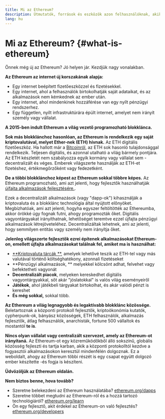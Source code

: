 ```yaml
---
title: Mi az Ethereum?
description: Útmutatók, források és eszközök azon felhasználóknak, akiknek az Ethereum teljesen új.
lang: hu
---
```


# Mi az Ethereum? {#what-is-ethereum}

Önnek még új az Ethereum? Jó helyen jár. Kezdjük nagy vonalakban.

**Az Ethereum az internet új korszakának alapja:**

- Egy internet beépített fizetőeszközzel és fizetésekkel.
- Egy internet, ahol a felhasználók birtokolhatják saját adataikat, és az alkalmazások nem kémkednek az ember után.
- Egy internet, ahol mindenkinek hozzáférése van egy nyílt pénzügyi rendszerhez.
- Egy független, nyílt infrastruktúrára épült internet, amelyet nem irányít személy vagy vállalat.

**A 2015-ben indult Ethereum a világ vezető programozható blokklánca.**

**Sok más blokklánchoz hasonlóan, az Ethereum is rendelkezik egy saját kriptovalutával, melyet Ether-nek (ETH) hívnak.** Az ETH digitális fizetőeszköz. Ha hallott már a [Bitcoinról](http://bitcoin.org/), az ETH sok hasonló tulajdonsággal rendelkezik. Teljesen digitális, és azonnal utalható a világ bármely pontjára. Az ETH készletét nem szabályozza egyik kormány vagy vállalat sem - decentralizált és véges. Emberek világszerte használják az ETH-et fizetéshez, értékmegőrzőként vagy fedezetként.

**De a többi blokklánchoz képest az Ethereum sokkal többre képes.** Az Ethereum programozható, ami azt jelenti, hogy fejlesztők használhatják [újfajta alkalmazások fejlesztésére.](/hu/dapps/).

Ezek a decentralizált alkalmazások (vagy "dapp-ok") kihasználják a kriptovaluta és a blokklánc technológia által nyújtott előnyöket. Megbízhatóak, ami azt jelenti, hogyha egyszer feltöltötték az Ethereumba, akkor örökké úgy fognak futni, ahogy programozták őket. Digitális vagyontárgyakat irányíthatnak, lehetőséget teremtve ezzel újfajta pénzügyi alkalmazások létrejöveteléhez. Decentralizáltak lehetnek, ami az jelenti, hogy semmilyen entitás vagy személy nem irányítja őket.

**Jelenleg világszerte fejlesztők ezrei építenek alkalmazásokat Ethereum-on, emellett újfajta alkalmazásokat találnak fel, amiket ma is használhat:**

- [**Kriptovaluta tárcák **](/hu/wallets/), amelyek lehetővé teszik az ETH-tel vagy más valutával történő költséghatékony, azonnali fizetéseket
- **Pénzügyi alkalmazások, ** melyekkel kölcsönt adhat, felvehet vagy befektetheti vagyonát
- **Decentralizált piacok**, melyeken kereskedhet digitális vagyontárgyakkal, sőt akár "jóslatokkal" is valós világ eseményeiről
- **Játékok**, ahol játékbeli tárgyakat birtokolhat, és akár valódi pénzt is kereshet
- **És még sokkal,** sokkal több.

**Az Ethereum a világ legnagyobb és legaktívabb blokklánc közössége.** Beletartoznak a központi protokoll fejlesztők, kriptoökonómia kutatók, cypherpunk-ok, bányász közösségek, ETH felhasználók, alkalmazás fejlesztők, átlag felhasználók, anarchisták, fortune 500 vállaltok és mostantól **te is**.

**Nincs olyan vállalat vagy centralizált szervezet, amely az Ethereum-ot irányítaná.** Az Ethereum-ot egy közreműködőkből álló sokszínű, globális közösség fejleszti és tartja karban, akik a központi protokolltól kezdve a fogyasztói alkalmazásokon keresztül mindenfélén dolgoznak. Ez a weboldalt, ahogy az Ethereum többi részét is egy csapat együtt dolgozó ember készítette -és fogja is készíteni.

**Üdvözöljük az Ethereum oldalán.**

**Nem biztos benne, hova tovább?**

- Szeretne belekezdeni az Ethereum használatába? [ethereum.org/dapps](/hu/dapps/)
- Szeretne többet megtudni az Ethereum-ról és a hozzá tartozó technológiáról? [ethereum.org/learn](/hu/learn/)
- Ön egy fejlesztő, akit érdekel az Ethereum-on való fejlesztés? [ethereum.org/developers](/hu/developers/)
